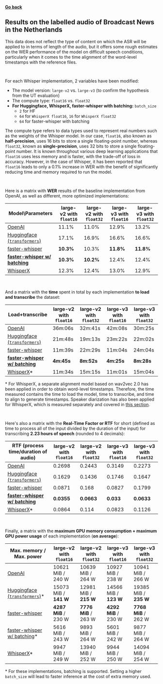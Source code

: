 [**Go back**](./intro_bn_nl.md)

<h2>Results on the labelled audio of Broadcast News in the Netherlands</h2>

This data does not reflect the type of content on which the ASR will be applied to in terms of length of the audio, but it offers some rough estimates on the WER performance of the model on difficult speech conditions, particularly when it comes to the time alignment of the word-level timestamps with the reference files.

<br>

For each Whisper implementation, 2 variables have been modified:
- The model version: `large-v2` vs. `large-v3` (to confirm the hypothesis from the UT evaluation)
- The compute type: `float16` vs. `float32`
- **For Huggingface, WhisperX, faster-whisper with batching:** `batch_size`
    - `2` for HF
    - `64` for `WhisperX float16`, `16` for `WhisperX float32`
    - `64` for faster-whisper with batching

The compute type refers to data types used to represent real numbers such as the weights of the Whisper model. In our case, `float16`, also known as **half-precision**, uses 16 bits to store a single floating-point number, whereas `float32`, known as **single-precision**, uses 32 bits to store a single floating-point number. It is known throughout various deep learning applications that `float16` uses less memory and is faster, with the trade-off of loss in accuracy. However, in the case of Whisper, it has been reported that `float16` leads to only a 0.1% increase in WER with the benefit of significantly reducing time and memory required to run the model.

<br>

Here is a matrix with **WER** results of the baseline implementation from OpenAI, as well as different, more optimized implementations:

|Model\Parameters|large-v2 with `float16`|large-v2 with `float32`|large-v3 with `float16`|large-v3 with `float32`|
|---|---|---|---|---|
|[OpenAI](https://github.com/openai/whisper)|11.1%|11.0%|12.9%|13.2%|
|[Huggingface (`transformers`)](https://huggingface.co/openai/whisper-large-v2#long-form-transcription)|17.1%|16.9%|16.6%|16.6%|
|[faster-whisper](https://github.com/SYSTRAN/faster-whisper/)|**10.3%**|10.3%|**11.8%**|**11.8%**|
|**[faster-whisper w/ batching](https://github.com/SYSTRAN/faster-whisper/pull/856)**|**10.3%**|**10.2%**|12.4%|12.4%|
|[WhisperX](https://github.com/m-bain/whisperX/)|12.3%|12.4%|13.0%|12.9%|

<br>

And a matrix with the **time** spent in total by each implementation **to load and transcribe** the dataset:

|Load+transcribe|large-v2 with `float16`|large-v2 with `float32`|large-v3 with `float16`|large-v3 with `float32`|
|---|---|---|---|---|
|[OpenAI](https://github.com/openai/whisper)|36m:06s|32m:41s|42m:08s|30m:25s|
|[Huggingface (`transformers`)](https://huggingface.co/openai/whisper-large-v2#long-form-transcription)|21m:48s|19m:13s|23m:22s|22m:02s|
|[faster-whisper](https://github.com/SYSTRAN/faster-whisper/)|11m:39s|22m:29s|11m:04s|24m:04s|
|**[faster-whisper w/ batching](https://github.com/SYSTRAN/faster-whisper/pull/856)**|**4m:45s**|**8m:52s**|**4m:25s**|**8m:28s**|
|[WhisperX](https://github.com/m-bain/whisperX/)\*|11m:34s|15m:15s|11m:01s|15m:04s|

\* For WhisperX, a separate alignment model based on wav2vec 2.0 has been applied in order to obtain word-level timestamps. Therefore, the time measured contains the time to load the model, time to transcribe, and time to align to generate timestamps. Speaker diarization has also been applied for WhisperX, which is measured separately and covered in [this section](./whisperx.md).

<br>

Here's also a matrix with the **Real-Time Factor or RTF** for short (defined as time to process all of the input divided by the duration of the input) for transcribing **2.23 hours of speech** (rounded to 4 decimals):

|RTF (process time/duration of audio)|large-v2 with `float16`|large-v2 with `float32`|large-v3 with `float16`|large-v3 with `float32`|
|---|---|---|---|---|
|[OpenAI](https://github.com/openai/whisper)|0.2698|0.2443|0.3149|0.2273|
|[Huggingface (`transformers`)](https://huggingface.co/openai/whisper-large-v2#long-form-transcription)|0.1629|0.1436|0.1746|0.1647|
|[faster-whisper](https://github.com/SYSTRAN/faster-whisper/)|0.0871|0.168|0.0827|0.1799|
|**[faster-whisper w/ batching](https://github.com/SYSTRAN/faster-whisper/pull/856)**|**0.0355**|**0.0663**|**0.033**|**0.0633**|
|[WhisperX](https://github.com/m-bain/whisperX/)\*|0.0864|0.114|0.0823|0.1126|

<br>

Finally, a matrix with the **maximum GPU memory consumption + maximum GPU power usage** of each implementation (**on average**):

|Max. memory / Max. power|large-v2 with `float16`|large-v2 with `float32`|large-v3 with `float16`|large-v3 with `float32`|
|---|---|---|---|---|
|[OpenAI](https://github.com/openai/whisper)|10621 MiB / 240 W|10639 MiB / 264 W|10927 MiB / 238 W|10941 MiB / 266 W|
|[Huggingface (`transformers`)](https://huggingface.co/openai/whisper-large-v2#long-form-transcription)*|15073 MiB / **141 W**|12981 MiB / **215 W**|14566 MiB / **123 W**|19385 MiB / **235 W**|
|[faster-whisper](https://github.com/SYSTRAN/faster-whisper/)|**4287 MiB** / 230 W|**7776 MiB** / 263 W|**4292 MiB** / 230 W|**7768 MiB** / 262 W|
|[faster-whisper w/ batching](https://github.com/SYSTRAN/faster-whisper/pull/856)*|5616 MiB / 243 W|9893 MiB / 264 W|5601 MiB / 242 W|9877 MiB / 264 W|
|[WhisperX](https://github.com/m-bain/whisperX/)*|9947 MiB / 249 W|13940 MiB / 252 W|9944 MiB / 250 W|14094 MiB / 254 W|

\* For these implementations, batching is supported. Setting a higher `batch_size` will lead to faster inference at the cost of extra memory used.

